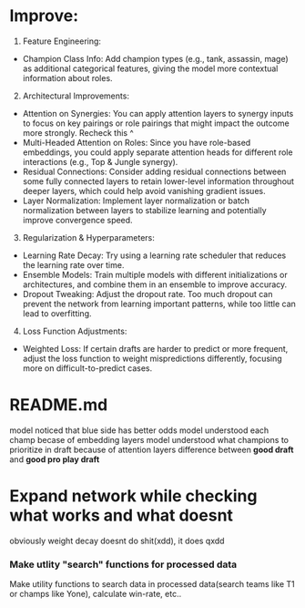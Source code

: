 # Improve:
1. Feature Engineering:
- Champion Class Info: Add champion types (e.g., tank, assassin, mage) as additional categorical features, giving the model more contextual information about roles.

2. Architectural Improvements:
- Attention on Synergies: You can apply attention layers to synergy inputs to focus on key pairings or role pairings that might impact the outcome more strongly.
Recheck this ^
- Multi-Headed Attention on Roles: Since you have role-based embeddings, you could apply separate attention heads for different role interactions (e.g., Top & Jungle synergy).
- Residual Connections: Consider adding residual connections between some fully connected layers to retain lower-level information throughout deeper layers, which could help avoid vanishing gradient issues.
- Layer Normalization: Implement layer normalization or batch normalization between layers to stabilize learning and potentially improve convergence speed.

3. Regularization & Hyperparameters:
- Learning Rate Decay: Try using a learning rate scheduler that reduces the learning rate over time.
- Ensemble Models: Train multiple models with different initializations or architectures, and combine them in an ensemble to improve accuracy.
- Dropout Tweaking: Adjust the dropout rate. Too much dropout can prevent the network from learning important patterns, while too little can lead to overfitting.

4. Loss Function Adjustments:
- Weighted Loss: If certain drafts are harder to predict or more frequent, adjust the loss function to weight mispredictions differently, focusing more on difficult-to-predict cases.

# README.md
model noticed that blue side has better odds
model understood each champ becase of embedding layers
model understood what champions to prioritize in draft because of attention layers
difference between **good draft** and **good pro play draft**

# Expand network while checking what works and what doesnt
obviously weight decay doesnt do shit(xdd), it does qxdd

### Make utlity "search" functions for processed data
Make utility functions to search data in processed data(search teams like T1 or champs like Yone), calculate win-rate, etc..
